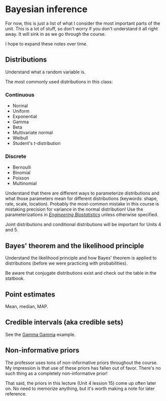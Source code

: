 # Bayesian inference

For now, this is just a list of what I consider the most important parts of the unit. This is a lot of stuff, so don't worry if you don't understand it all right away. It will sink in as we go through the course.

I hope to expand these notes over time.

## Distributions

Understand what a random variable is.

The most commonly used distributions in this class:

### Continuous

- Normal
- Uniform
- Exponential
- Gamma
- Beta
- Multivariate normal
- Weibull
- Student's *t*-distribution

### Discrete

- Bernoulli
- Binomial
- Poisson
- Multinomial

Understand that there are different ways to parameterize distributions and what those parameters mean for different distributions (keywords: shape, rate, scale, location). Probably the most-common mistake in this course is mistaking precision for variance in the normal distribution! Use the parameterizations in [*Engineering Biostatistics*](statbook.gatech.edu) unless otherwise specified.

Joint distributions and conditional distributions will be important for Units 4 and 5.

## Bayes' theorem and the likelihood principle

Understand the likelihood principle and how Bayes' theorem is applied to distributions (before we were practicing with probabilities).

Be aware that conjugate distributions exist and check out the table in the statbook.

## Point estimates

Mean, median, MAP.

## Credible intervals (aka credible sets)

See the [Gamma Gamma](https://areding.github.io/6420-pymc/unit4/Unit4-GammaGamma.html) example.


## Non-informative priors

The professor uses tons of non-informative priors throughout the course. My impression is that  use of these priors has fallen out of favor. There's no such thing as a completely non-informative prior!

That said, the priors in this lecture (Unit 4 lession 15) come up often later on. No need to memorize anything, but it's worth making a note for later reference.
